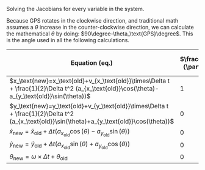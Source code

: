 
Solving the Jacobians for every variable in the system.



Because GPS rotates in the clockwise direction, and traditional math assumes a $\theta$ increase in the counter-clockwise direction, we can calculate the mathematical $\theta$ by doing: $90\degree-\theta_\text{GPS}\degree$. This is the angle used in all the following calculations.

| Equation ($\text{eq.}$)                                                                                                                        | $\frac{\partial\text{eq.}}{\partial x_\text{old}}$ | $\frac{\partial\text{eq.}}{\partial y_\text{old}}$ | $\frac{\partial\text{eq.}}{\partial \dot{x}_\text{old}}$ | $\frac{\partial\text{eq.}}{\partial \dot{y}_\text{old}}$ | $\frac{\partial\text{eq.}}{\partial \theta_\text{old}}$                             |
| ---------------------------------------------------------------------------------------------------------------------------------------------- | -------------------------------------------------- | -------------------------------------------------- | -------------------------------------------------------- | -------------------------------------------------------- | ----------------------------------------------------------------------------------- |
| $x_\text{new}=x_\text{old}+v_{x_\text{old}}\times\Delta t + \frac{1}{2}\Delta t^2 (a_{x_\text{old}}\cos(\theta)-a_{y_\text{old}}\sin(\theta))$ | 1                                                  | 0                                                  | $\Delta t$                                               | 0                                                        | $\frac{1}{2}\Delta t^2(-a_{x_\text{old}}\sin(\theta)-a_{y_\text{old}}\cos(\theta))$ |
| $y_\text{new}=y_\text{old}+v_{y_\text{old}}\times\Delta t + \frac{1}{2}\Delta t^2 (a_{x_\text{old}}\sin(\theta)+a_{y_\text{old}}\cos(\theta))$ | 0                                                  | 1                                                  | 0                                                        | $\Delta t$                                               | $\frac{1}{2}\Delta t^2(a_{x_\text{old}}\cos(\theta)-a_{y_\text{old}}\sin(\theta))$  |
| $\dot{x}_\text{new}=\dot{x}_\text{old}+\Delta t(a_{x_\text{old}}\cos(\theta)-a_{y_\text{old}}\sin(\theta))$                                    | 0                                                  | 0                                                  | 1                                                        | 0                                                        | $\Delta t(-a_{x_\text{old}}\sin(\theta)-a_{y_\text{old}}\cos(\theta))$              |
| $\dot{y}_\text{new}=\dot{y}_\text{old}+\Delta t(a_{x_\text{old}}\sin(\theta)+a_{y_\text{old}}\cos(\theta))$                                    | 0                                                  | 0                                                  | 0                                                        | 1                                                        | $\Delta t(a_{x_\text{old}}\cos(\theta)-a_{y_\text{old}}\sin(\theta))$               |
| $\theta_\text{new}=\omega\times\Delta t+ \theta_\text{old}$                                                                                    | 0                                                  | 0                                                  | 0                                                        | 0                                                        | 0                                                                                   |
